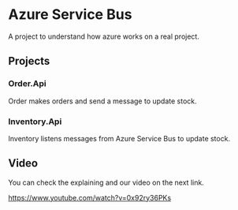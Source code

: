 # Azure Service Bus
A project to understand how azure works on a real project.

## Projects

### Order.Api
Order makes orders and send a message to update stock.

### Inventory.Api
Inventory listens messages from Azure Service Bus to update stock.

## Video
You can check the explaining and our video on the next link.

https://www.youtube.com/watch?v=0x92ry36PKs
